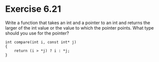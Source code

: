 Exercise 6.21
=============

Write a function that takes an int and a pointer to an int and returns the larger of the int value or the value to which the pointer points. What type should you use for the pointer?

    int compare(int i, const int* j)
    {
        return (i > *j) ? i : *j;
    }

